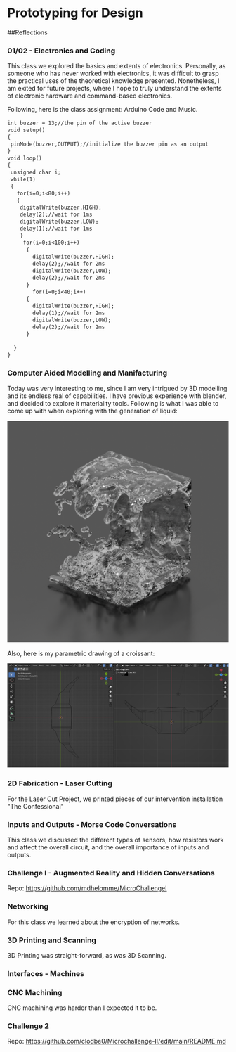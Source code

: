 # Prototyping for Design

##Reflections

### 01/02 - Electronics and Coding

This class we explored the basics and extents of electronics. Personally, as someone who has never worked with electronics, it was difficult to grasp the practical uses of the theoretical knowledge presented. Nonetheless, I am exited for future projects, where I hope to truly understand the extents of electronic hardware and command-based electronics.

Following, here is the class assignment: Arduino Code and Music.

```
int buzzer = 13;//the pin of the active buzzer
void setup()
{
 pinMode(buzzer,OUTPUT);//initialize the buzzer pin as an output
}
void loop()
{
 unsigned char i;
 while(1)
 {
   for(i=0;i<80;i++)
   {
    digitalWrite(buzzer,HIGH);
    delay(2);//wait for 1ms
    digitalWrite(buzzer,LOW);
    delay(1);//wait for 1ms
    }
     for(i=0;i<100;i++)
      {
        digitalWrite(buzzer,HIGH);
        delay(2);//wait for 2ms
        digitalWrite(buzzer,LOW);
        delay(2);//wait for 2ms
      }
        for(i=0;i<40;i++)
      {
        digitalWrite(buzzer,HIGH);
        delay(1);//wait for 2ms
        digitalWrite(buzzer,LOW);
        delay(2);//wait for 2ms
      }
      
  }
} 
```

### Computer Aided Modelling and Manifacturing

Today was very interesting to me, since I am very intrigued by 3D modelling and its endless real of capabilities. I have previous experience with blender, and decided to explore it materiality tools. Following is what I was able to come up with when exploring with the generation of liquid:

![Liquid Prototyping](../images/Liquid.png)

Also, here is my parametric drawing of a croissant:

![Croissant](../images/Croissant.png)


### 2D Fabrication - Laser Cutting

For the Laser Cut Project, we printed pieces of our intervention installation "The Confessional"



### Inputs and Outputs - Morse Code Conversations

This class we discussed the different types of sensors, how resistors work and affect the overall circuit, and the overall importance of inputs and outputs. 

### Challenge I - Augmented Reality and Hidden Conversations

Repo: https://github.com/mdhelomme/MicroChallengeI

### Networking

For this class we learned about the encryption of networks.

### 3D Printing and Scanning

3D Printing was straight-forward, as was 3D Scanning. 

### Interfaces - Machines

### CNC Machining

CNC machining was harder than I expected it to be.

### Challenge 2

Repo: https://github.com/clodbe0/Microchallenge-II/edit/main/README.md

